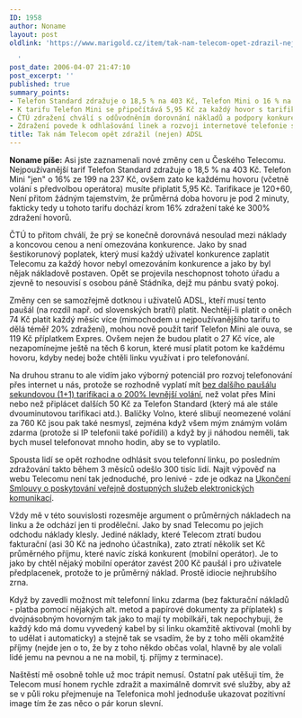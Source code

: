 ```yaml
---
ID: 1958
author: Noname
layout: post
oldlink: 'https://www.marigold.cz/item/tak-nam-telecom-opet-zdrazil-nejen-adsl

  '
post_date: 2006-04-07 21:47:10
post_excerpt: ''
published: true
summary_points:
- Telefon Standard zdražuje o 18,5 % na 403 Kč, Telefon Mini o 16 % na 237 Kč.
- K tarifu Telefon Mini se připočítává 5,95 Kč za každý hovor s tarifikací 120+60.
- ČTÚ zdražení chválí s odůvodněním dorovnání nákladů a podpory konkurence.
- Zdražení povede k odhlašování linek a rozvoji internetové telefonie s levnější tarifikací.
title: Tak nám Telecom opět zdražil (nejen) ADSL
---
```


<p><strong>Noname píše:</strong> Asi jste zaznamenali nové změny cen u Českého Telecomu. Nejpoužívanější tarif Telefon Standard zdražuje o 18,5 % na 403 Kč. Telefon Mini "jen" o 16% ze 199 na 237 Kč, ovšem zato ke každému hovoru (včetně volání s předvolbou operátora) musíte připlatit 5,95 Kč. Tarifikace je 120+60, Není přitom žádným tajemstvím, že průměrná doba hovoru je pod 2 minuty, fakticky tedy u tohoto tarifu dochází krom 16% zdražení také ke 300% zdražení hovorů.</p>

<p>ČTÚ to přitom chválí, že prý se konečně dorovnává nesoulad mezi náklady a koncovou cenou a není omezována konkurence. Jako by snad šestikorunový poplatek, který musí každý uživatel konkurence zaplatit Telecomu za každý hovor nebyl omezováním konkurence a jako by byl nějak nákladově postaven. Opět se projevila neschopnost tohoto úřadu a zjevně to nesouvisí s osobou páně Stádníka, dejž mu pánbu svatý pokoj.</p>

<p>Změny cen se samozřejmě dotknou i uživatelů ADSL, kteří musí tento paušál (na rozdíl např. od slovenských bratří) platit. Nechtějí-li platit o oněch 74 Kč platit každý měsíc více (mimochodem u nejpoužívanějšího tarifu to dělá téměř 20% zdražení), mohou nově použít tarif Telefon Mini ale ouva, se 119 Kč příplatkem Expres. Ovšem nejen že budou platit o 27 Kč více, ale nezapomínejme ještě na těch 6 korun, které musí platit potom ke každému hovoru, kdyby nedej bože chtěli linku využívat i pro telefonování.</p>

<p>Na druhou stranu to ale vidím jako výborný potenciál pro rozvoj telefonování přes internet u nás, protože se rozhodně vyplatí mít <a href="http://sipy.cz">bez dalšího paušálu sekundovou (1+1) tarifikaci a o 200% levnější volání</a>, než volat přes Mini nebo než připlácet dalších 50 Kč za Telefon Standard (který má ale stále dvouminutovou tarifikaci atd.). Balíčky Volno, které slibují neomezené volání za 760 Kč jsou pak také nesmysl, zejména když všem mým známým volám zdarma (protože si IP telefonii také pořídili) a když by ji náhodou neměli, tak bych musel telefonovat mnoho hodin, aby se to vyplatilo.</p>

<p>Spousta lidí se opět rozhodne odhlásit svou telefonní linku, po posledním zdražování takto během 3 měsíců odešlo 300 tisíc lidí. Najít výpověď na webu Telecomu není tak jednoduché, pro lenivé - zde je odkaz na <a href="http://www.telecom.cz/dokumenty/platne_15052005/c_smldocs_sml_ukonceni.doc" rel="nofollow">Ukončení Smlouvy o poskytování veřejně dostupných služeb elektronických komunikací</a>.</p>

<p>Vždy mě v této souvislosti rozesměje argument o průměrných nákladech na linku a že odchází jen ti proděleční. Jako by snad Telecomu po jejich odchodu náklady klesly. Jediné náklady, které Telecom ztratí budou fakturační (asi 30 Kč na jednoho účastníka), zato ztratí několik set Kč průměrného příjmu, které navíc získá konkurent (mobilní operátor). Je to jako by chtěl nějaký mobilní operátor zavést 200 Kč paušál i pro uživatele předplacenek, protože to je průměrný náklad. Prostě idiocie nejhrubšího zrna.</p>

<p>Když by zavedli možnost mít telefonní linku zdarma (bez fakturační nákladů - platba pomocí nějakých alt. metod a papírové dokumenty za příplatek) s dvojnásobným hovorným tak jako to mají ty mobilkáři, tak nepochybuji, že každý kdo má domu vyvedený kabel by si linku okamžitě aktivoval (mohli by to udělat i automaticky) a stejně tak se vsadím, že by z toho měli okamžité příjmy (nejde jen o to, že by z toho někdo občas volal, hlavně by ale volali lidé jemu na pevnou a ne na mobil, tj. příjmy z terminace).</p>

<p>Naštěstí mě osobně tohle už moc trápit nemusí. Ostatní pak utěšuji tím, že Telecom musí honem rychle zdražit a maximálně domrvit své služby, aby až se v půli roku přejmenuje na Telefonica mohl jednoduše ukazovat pozitivní image tím že zas něco o pár korun slevní.</p>